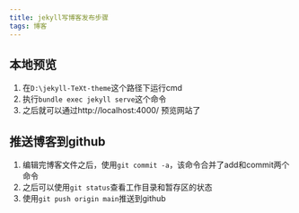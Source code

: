 ```yaml
---
title: jekyll写博客发布步骤
tags: 博客
---
```




## 本地预览

1. 在`D:\jekyll-TeXt-theme`这个路径下运行cmd
2. 执行`bundle exec jekyll serve`这个命令
3. 之后就可以通过http://localhost:4000/ 预览网站了



## 推送博客到github

1. 编辑完博客文件之后，使用`git commit -a`，该命令合并了add和commit两个命令
2. 之后可以使用`git status`查看工作目录和暂存区的状态
3. 使用`git push origin main`推送到github